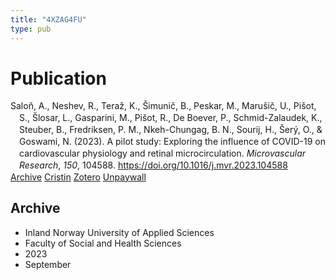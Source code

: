 ```yaml
---
title: "4XZAG4FU"
type: pub
---
```

<h1>Publication</h1>
<article id="csl-bib-container-4XZAG4FU" class="csl-bib-container">
  <div class="csl-bib-body" style="line-height: 1.35; padding-left: 1em; text-indent:-1em;">
  <div class="csl-entry">Salo&#x148;, A., Neshev, R., Tera&#x17E;, K., &#x160;imuni&#x10D;, B., Peskar, M., Maru&#x161;i&#x10D;, U., Pi&#x161;ot, S., &#x160;losar, L., Gasparini, M., Pi&#x161;ot, R., De Boever, P., Schmid-Zalaudek, K., Steuber, B., Fredriksen, P. M., Nkeh-Chungag, B. N., Sourij, H., &#x160;er&#xFD;, O., &amp; Goswami, N. (2023). A pilot study: Exploring the influence of COVID-19 on cardiovascular physiology and retinal microcirculation. <i>Microvascular Research</i>, <i>150</i>, 104588. <a href="https://doi.org/10.1016/j.mvr.2023.104588">https://doi.org/10.1016/j.mvr.2023.104588</a></div>
</div>
  <div class="csl-bib-buttons">
    <a href="#taxonomy-article-4XZAG4FU" class="csl-bib-button">Archive</a>
    <a href alt="Cristin URL" class="csl-bib-button">Cristin</a>
    <a href alt="Zotero URL" class="csl-bib-button">Zotero</a>
    <a href="https://doi.org/10.1016/j.mvr.2023.104588" class="csl-bib-button">Unpaywall</a>
  </div>
  <div id="csl-bib-meta-container-4XZAG4FU"></div>
</article>
<div id="csl-bib-meta-4XZAG4FU" class="csl-bib-meta">
  <article id="taxonomy-article-4XZAG4FU" class="taxonomy-article">
    <h1>Archive</h1>
    <ul>
      <li>Inland Norway University of Applied Sciences</li>
      <li>Faculty of Social and Health Sciences</li>
      <li>2023</li>
      <li>September</li>
    </ul>
  </article>
</div>

